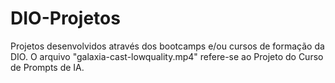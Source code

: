 # DIO-Projetos
Projetos desenvolvidos através dos bootcamps e/ou cursos de formação da DIO. O arquivo "galaxia-cast-lowquality.mp4" refere-se ao Projeto do Curso de Prompts de IA. 
